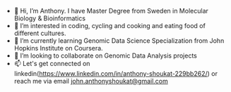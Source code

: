 - 👋 Hi, I’m Anthony. I have Master Degree from Sweden in Molecular Biology & Bioinformatics 
- 👀 I’m interested in coding, cycling and cooking and eating food of different cultures.
- 🌱 I’m currently learning Genomic Data Science Specialization from John Hopkins Institute on Coursera.
- 💞️ I’m looking to collaborate on Genomic Data Analysis projects
- 📫 Let's get connected on linkedin(https://www.linkedin.com/in/anthony-shoukat-229bb262/) or reach me via email john.anthonyshoukat@gmail.com

<!---
Genomics-with-Anthony/Genomics-with-Anthony is a ✨ special ✨ repository because its `README.md` (this file) appears on your GitHub profile.
You can click the Preview link to take a look at your changes.
--->
